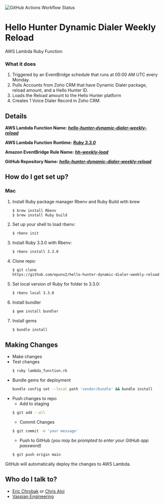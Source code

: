 ![GitHub Actions Workflow Status](https://github.com/epunx2/hello-hunter-dynamic-dialer-weekly-reload/actions/workflows/main.yaml/badge.svg)

# Hello Hunter Dynamic Dialer Weekly Reload

AWS Lambda Ruby Function

### What it does ###
1. Triggered by an EventBridge schedule that runs at 05:00 AM UTC every Monday.
2. Pulls Accounts from Zoho CRM that have Dynamic Dialer package, reload amount, and a Hello Hunter ID.
3. Loads the Reload amount to the Hello Hunter platform
4. Creates 1 Voice Dialer Record in Zoho CRM.

## Details ##

**AWS Lambda Function Name:**   ***[hello-hunter-dynamic-dialer-weekly-reload](https://us-east-1.console.aws.amazon.com/lambda/home?region=us-east-1#/functions/hello-hunter-dynamic-dialer-weekly-reload?newFunction=true&tab=code)***

**AWS Lambda Function Runtime:** ***[Ruby 3.3.0](https://docs.ruby-lang.org/en/3.3/)***

**Amazon EventBridge Rule Name:** ***[hh-weekly-load](https://us-east-1.console.aws.amazon.com/scheduler/home?region=us-east-1#schedules/default/hh-weekly-load)***

**GitHub Repository Name:**  ***[hello-hunter-dynamic-dialer-weekly-reload](https://github.com/epunx2/hh-dd-weekly-reload)***

## How do I get set up? ##

### Mac ###
1. Install Ruby package manager Rbenv and Ruby Build with brew
   ```bash
   $ brew install Rbenv
   $ brew install Ruby build
   ```
2. Set up your shell to load rbenv:
    ```bash
    $ rbenv init
    ```
3. Install Ruby 3.3.0 with Rbenv:
    ```bash
    $ rbenv install 3.3.0
    ```
4. Clone repo:
    ```bash
    $ git clone
    https://github.com/epunx2/hello-hunter-dynamic-dialer-weekly-reload.git
    ```
5. Set local version of Ruby for folder to 3.3.0:
   ```bash
   $ rbenv local 3.3.0
   ```
6. Install bundler
    ```bash
    $ gem install bundler
    ```
7. Install gems
    ```bash
    $ bundle install
    ```
## Making Changes ##
* Make changes
* Test changes
    ```bash
    $ ruby lambda_function.rb
    ```
* Bundle gems for deployment
    ```bash
    bundle config set --local path 'vendor/bundle' && bundle install
    ```
* Push changes to repo
  * Add to staging
  ```bash
  $ git add --all
  ```
  * Commit Changes
  ```bash
  $ git commit -m 'your message'
  ```
  * Push to GitHub *(you may be prompted to enter your GitHub app password)*
  ```bash
  $ git push origin main
  ```
GitHub will automatically deploy the changes to AWS Lambda.

## Who do I talk to? ##

* [Eric Chrobak](mailto:echrobak@vaspian.com) or [Chris Aloi](mailto:caloi@vaspian.com)
* [Vaspian Engineering](mailto:engineering@vaspian.com)
